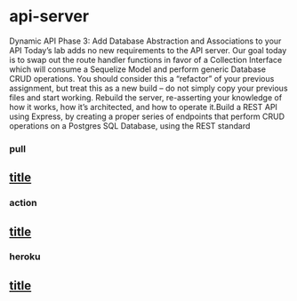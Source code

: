 # api-server
Dynamic API Phase 3: Add Database Abstraction and Associations to your API  Today’s lab adds no new requirements to the API server. Our goal today is to swap out the route handler functions in favor of a Collection Interface which will consume a Sequelize Model and perform generic Database CRUD operations. You should consider this a “refactor” of your previous assignment, but treat this as a new build – do not simply copy your previous files and start working. Rebuild the server, re-asserting your knowledge of how it works, how it’s architected, and how to operate it.Build a REST API using Express, by creating a proper series of endpoints that perform CRUD operations on a Postgres SQL Database, using the REST standard


### pull  
[title](https://github.com/MarahAlrefaai/api-server/pull/1)
---
### action 
[title](https://github.com/MarahAlrefaai/api-server/actions)
---
### heroku 
[title](https://marah-adv-api-server4.herokuapp.com/)
---


